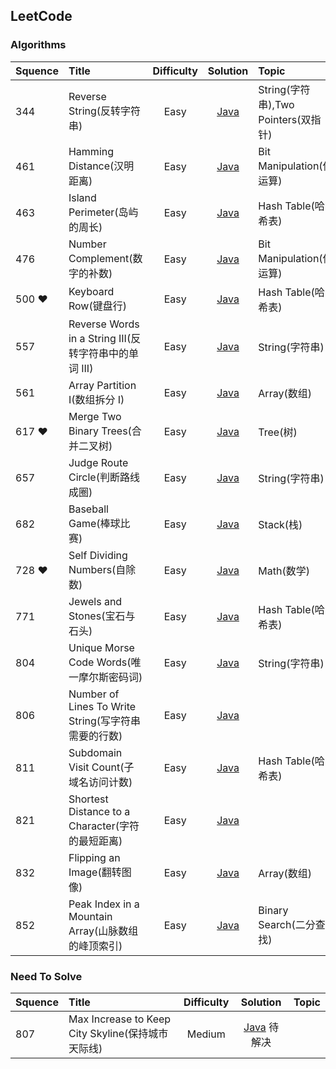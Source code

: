 ## LeetCode

### Algorithms

Squence | Title | Difficulty | Solution | Topic
:---|:---|:---:|:---:|:---
344 | Reverse String(反转字符串) | Easy | [Java](https://github.com/leoqin0816/leetcode/blob/master/Algorithms/Java/String/344.ReverseString.java) | String(字符串),Two Pointers(双指针)
461 | Hamming Distance(汉明距离) | Easy | [Java](https://github.com/leoqin0816/leetcode/blob/master/Algorithms/Java/BitManipulation/461.HammingDistance.java) | Bit Manipulation(位运算)
463 | Island Perimeter(岛屿的周长) | Easy | [Java](https://github.com/leoqin0816/leetcode/blob/master/Algorithms/Java/HashTable/463.IslandPerimeter.java) | Hash Table(哈希表)
476 | Number Complement(数字的补数) | Easy | [Java](https://github.com/leoqin0816/leetcode/blob/master/Algorithms/Java/BitManipulation/476.NumberComplement.java) | Bit Manipulation(位运算)
500 ❤ | Keyboard Row(键盘行) | Easy | [Java](https://github.com/leoqin0816/leetcode/blob/master/Algorithms/Java/HashTable/500.KeyboardRow.java) | Hash Table(哈希表)
557 | Reverse Words in a String III(反转字符串中的单词 III) | Easy | [Java](https://github.com/leoqin0816/leetcode/blob/master/Algorithms/Java/String/557.ReverseWordsInAStringIII.java) | String(字符串)
561 | Array Partition I(数组拆分 I) | Easy | [Java](https://github.com/leoqin0816/leetcode/blob/master/Algorithms/Java/Array/561.ArrayPartitionI.java) | Array(数组)
617 ❤ | Merge Two Binary Trees(合并二叉树) | Easy | [Java](https://github.com/leoqin0816/leetcode/blob/master/Algorithms/Java/Tree/617.MergeTwoBinaryTrees.java) | Tree(树)
657 | Judge Route Circle(判断路线成圈) | Easy | [Java](https://github.com/leoqin0816/leetcode/blob/master/Algorithms/Java/String/657.JudgeRouteCircle.java) | String(字符串)
682 | Baseball Game(棒球比赛) | Easy | [Java](https://github.com/leoqin0816/leetcode/blob/master/Algorithms/Java/Stack/682.BaseballGame.java) | Stack(栈)
728 ❤ | Self Dividing Numbers(自除数) | Easy | [Java](https://github.com/leoqin0816/leetcode/blob/master/Algorithms/Java/Math/728.SelfDividingNumbers.java) | Math(数学)
771 | Jewels and Stones(宝石与石头) | Easy | [Java](https://github.com/leoqin0816/leetcode/blob/master/Algorithms/Java/HashTable/771.JewelsAndStones.java) | Hash Table(哈希表)
804 | Unique Morse Code Words(唯一摩尔斯密码词) | Easy | [Java](https://github.com/leoqin0816/leetcode/blob/master/Algorithms/Java/String/804.UniqueMorseCodeWords.java) | String(字符串)
806 | Number of Lines To Write String(写字符串需要的行数) | Easy | [Java](https://github.com/leoqin0816/leetcode/blob/master/Algorithms/Java/Others/806.NumberOfLinesToWriteString.java) |
811 | Subdomain Visit Count(子域名访问计数) | Easy | [Java](https://github.com/leoqin0816/leetcode/blob/master/Algorithms/Java/HashTable/811.SubdomainVisitCount.java) | Hash Table(哈希表)
821 | Shortest Distance to a Character(字符的最短距离) | Easy | [Java](https://github.com/leoqin0816/leetcode/blob/master/Algorithms/Java/Others/821.ShortestDistanceToACharacter.java) | 
832 | Flipping an Image(翻转图像) | Easy | [Java](https://github.com/leoqin0816/leetcode/blob/master/Algorithms/Java/Array/832.FlippingAnImage.java) | Array(数组)
852 | Peak Index in a Mountain Array(山脉数组的峰顶索引) | Easy | [Java](https://github.com/leoqin0816/leetcode/blob/master/Algorithms/Java/BinarySearch/852.PeakIndexInAMountainArray.java) | Binary Search(二分查找)


### Need To Solve

Squence | Title | Difficulty | Solution | Topic
:---|:---|:---:|:---:|:---
807 | Max Increase to Keep City Skyline(保持城市天际线) | Medium | [Java](https://github.com/leoqin0816/leetcode/blob/master/Algorithms/Java/807.MaxIncreaseToKeepCitySkyline.java) 待解决

